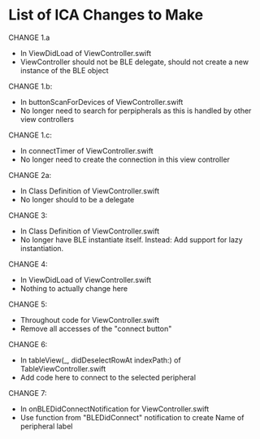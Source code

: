 
# List of ICA Changes to Make


CHANGE 1.a
- In ViewDidLoad of ViewController.swift
- ViewController should not be BLE delegate, should not create a new instance of the BLE object

CHANGE 1.b:
- In buttonScanForDevices of ViewController.swift
- No longer need to search for perpipherals as this is handled by other view controllers

CHANGE 1.c:
- In connectTimer of ViewController.swift
- No longer need to create the connection in this view controller

CHANGE 2a:
- In Class Definition of ViewController.swift
- No longer should to be a delegate


CHANGE 3:
- In Class Definition of ViewController.swift
- No longer have BLE instantiate itself. Instead: Add support for lazy instantiation.

CHANGE 4:
- In ViewDidLoad of ViewController.swift
- Nothing to actually change here

CHANGE 5:
- Throughout code for ViewController.swift
- Remove all accesses of the "connect button"

CHANGE 6:
- In tableView(_, didDeselectRowAt indexPath:)  of TableViewController.swift
- Add code here to connect to the selected peripheral

CHANGE 7:
- In onBLEDidConnectNotification for ViewController.swift
- Use function from "BLEDidConnect" notification to create Name of peripheral label
